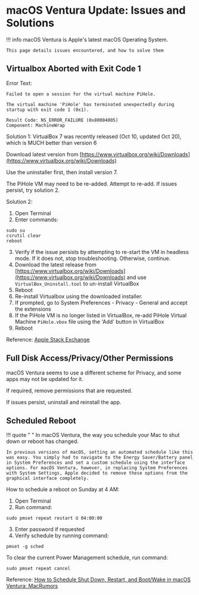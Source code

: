# macOS Ventura Update: Issues and Solutions
!!! info
    macOS Ventura is Apple's latest macOS Operating System. 

    This page details issues encountered, and how to solve them  

## Virtualbox Aborted with Exit Code 1

Error Text:
````
Failed to open a session for the virtual machine PiHole.

The virtual machine 'PiHole' has terminated unexpectedly during startup with exit code 1 (0x1).

Result Code: NS_ERROR_FAILURE (0x80004005)
Component: MachineWrap
````

Solution 1: 
VirtualBox 7 was recently released (Oct 10, updated Oct 20), which is MUCH better than version 6

Download latest version from [https://www.virtualbox.org/wiki/Downloads](https://www.virtualbox.org/wiki/Downloads)

Use the uninstaller first, then install version 7. 

The PiHole VM may need to be re-added. Attempt to re-add. If issues persist, try solution 2. 


Solution 2: 

1. Open Terminal
2. Enter commands:
````
sudo su
csrutil clear
reboot
````
3. Verify if the issue persists by attempting to re-start the VM in headless mode. If it does not, stop troubleshooting. Otherwise, continue. 
4. Download the latest release from [https://www.virtualbox.org/wiki/Downloads](https://www.virtualbox.org/wiki/Downloads) and use `VirtualBox_Uninstall.tool` to un-install VirtualBox
5. Reboot
6. Re-install Virtualbox using the downloaded installer. 
7. If prompted, go to System Preferences - Privacy - General and accept the extensions
8. If the PiHole VM is no longer listed in VirtualBox, re-add PiHole Virtual Machine `PiHole.vbox` file using the 'Add' button in VirtualBox
8. Reboot

Reference: [Apple Stack Exchange](https://apple.stackexchange.com/q/408154)

## Full Disk Access/Privacy/Other Permissions

macOS Ventura seems to use a different scheme for Privacy, and some apps may not be updated for it. 

If required, remove permissions that are requested. 

If issues persist, uninstall and reinstall the app. 

## Scheduled Reboot

!!! quote " "
    In macOS Ventura, the way you schedule your Mac to shut down or reboot has changed.

    In previous versions of macOS, setting an automated schedule like this was easy. You simply had to navigate to the Energy Saver/Battery panel in System Preferences and set a custom schedule using the interface options. For ‌macOS Ventura‌, however, in replacing System Preferences with System Settings, Apple decided to remove these options from the graphical interface completely.

How to schedule a reboot on Sunday at 4 AM:

1. Open Terminal
2. Run command:
```
sudo pmset repeat restart U 04:00:00
```
3. Enter password if requested
4. Verify schedule by running command:
```
pmset -g sched
```

To clear the current Power Management schedule, run command:
```
sudo pmset repeat cancel
```

Reference: [How to Schedule Shut Down, Restart, and Boot/Wake in macOS Ventura: MacRumors](https://www.macrumors.com/how-to/schedule-shut-down-boot-up-macos-ventura/)